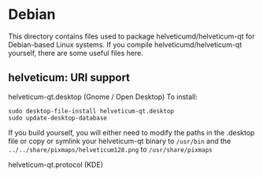 
Debian
====================
This directory contains files used to package helveticumd/helveticum-qt
for Debian-based Linux systems. If you compile helveticumd/helveticum-qt yourself, there are some useful files here.

## helveticum: URI support ##


helveticum-qt.desktop  (Gnome / Open Desktop)
To install:

	sudo desktop-file-install helveticum-qt.desktop
	sudo update-desktop-database

If you build yourself, you will either need to modify the paths in
the .desktop file or copy or symlink your helveticum-qt binary to `/usr/bin`
and the `../../share/pixmaps/helveticum128.png` to `/usr/share/pixmaps`

helveticum-qt.protocol (KDE)

